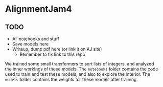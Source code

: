 # AlignmentJam4

## TODO

- All notebooks and stuff
- Save models here
- Writeup, dump pdf here (or link it on AJ site)
  - Remember to fix link to this repo

We trained some small transformers to sort lists of integers, and analyzed the inner workings of these models. The `notebooks` folder contains the code used to train and test these models, and also to explore the interior. The `models` folder contains the weights for these models after training.